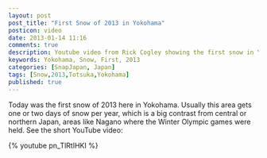 ```yaml
---
layout: post
post_title: "First Snow of 2013 in Yokohama"
posticon: video
date: 2013-01-14 11:16
comments: true
description: Youtube video from Rick Cogley showing the first snow in Yokohama in 2013.
keywords: Yokohama, Snow, First, 2013
categories: [SnapJapan, Japan]
tags: [Snow,2013,Totsuka,Yokohama]
published: true
---
```

Today was the first snow of 2013 here in Yokohama. Usually this area gets one or two days of snow per year, which is a big contrast from central or northern Japan, areas like Nagano where the Winter Olympic games were held. See the short YouTube video: 

{% youtube pn_TlRtIHKI %}  

